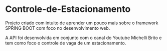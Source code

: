 # Controle-de-Estacionamento

Projeto criado com intuito de aprender um pouco mais sobre o framework SPRING BOOT com foco no desenvolvimento web.

A API foi desenvolvida em conjunto com o canal do Youtube Michelli Brito e tem como foco o controle de vaga de um estacionamento.
